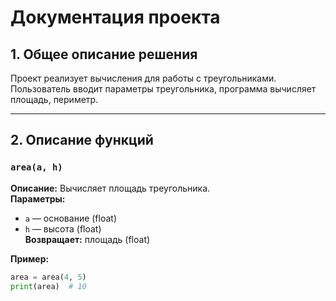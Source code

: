 # Документация проекта

## 1. Общее описание решения
Проект реализует вычисления для работы с треугольниками. 
Пользователь вводит параметры треугольника, программа вычисляет площадь, периметр.

---

## 2. Описание функций

### `area(a, h)`
**Описание:** Вычисляет площадь треугольника.  
**Параметры:**  
- `a` — основание (float)  
- `h` — высота (float)  
**Возвращает:** площадь (float)  

**Пример:**
```python
area = area(4, 5)
print(area)  # 10
